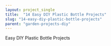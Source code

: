 ```yaml
---
layout: project_single
title:  "14 Easy DIY Plastic Bottle Projects"
slug: "14-easy-diy-plastic-bottle-projects"
parent: "garden-projects-diy"
---
```

Easy DIY Plastic Bottle Projects